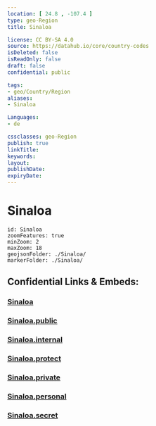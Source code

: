 ```yaml
---
location: [ 24.8 , -107.4 ] 
type: geo-Region
title: Sinaloa

license: CC BY-SA 4.0
source: https://datahub.io/core/country-codes
isDeleted: false
isReadOnly: false
draft: false
confidential: public

tags:
- geo/Country/Region
aliases:
- Sinaloa

Languages:
- de

cssclasses: geo-Region
publish: true
linkTitle: 
keywords: 
layout: 
publishDate: 
expiryDate: 
---
```


# Sinaloa

```leaflet
id: Sinaloa
zoomFeatures: true 
minZoom: 2 
maxZoom: 18
geojsonFolder: ./Sinaloa/
markerFolder: ./Sinaloa/
```


## Confidential Links & Embeds: 

### [Sinaloa](/_Standards/Earth/Continent/America~Central/Mexico/States~Mexico/Sinaloa.md) 

### [Sinaloa.public](/_public/Earth/Continent/America~Central/Mexico/States~Mexico/Sinaloa.public.md) 

### [Sinaloa.internal](/_internal/Earth/Continent/America~Central/Mexico/States~Mexico/Sinaloa.internal.md) 

### [Sinaloa.protect](/_protect/Earth/Continent/America~Central/Mexico/States~Mexico/Sinaloa.protect.md) 

### [Sinaloa.private](/_private/Earth/Continent/America~Central/Mexico/States~Mexico/Sinaloa.private.md) 

### [Sinaloa.personal](/_personal/Earth/Continent/America~Central/Mexico/States~Mexico/Sinaloa.personal.md) 

### [Sinaloa.secret](/_secret/Earth/Continent/America~Central/Mexico/States~Mexico/Sinaloa.secret.md)

